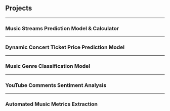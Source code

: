 ## Projects
-----
### Music Streams Prediction Model & Calculator
-----
### Dynamic Concert Ticket Price Prediction Model
-----
### Music Genre Classification Model
-----
### YouTube Comments Sentiment Analysis
-----
### Automated Music Metrics Extraction 

